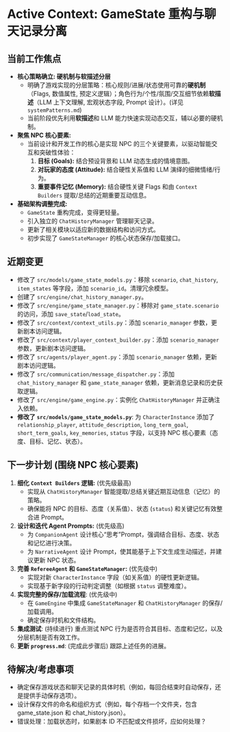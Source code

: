 # Active Context: GameState 重构与聊天记录分离

## 当前工作焦点

*   **核心策略确立: 硬机制与软描述分层**
    *   明确了游戏实现的分层策略：核心规则/进展/状态使用可靠的**硬机制**（Flags, 数值属性, 预定义逻辑）；角色行为/个性/氛围/交互细节依赖**软描述**（LLM 上下文理解, 宏观状态字段, Prompt 设计）。(详见 `systemPatterns.md`)
    *   当前阶段优先利用**软描述**和 LLM 能力快速实现动态交互，辅以必要的硬机制。
*   **聚焦 NPC 核心要素:**
    *   当前设计和开发工作的核心是实现 NPC 的三个关键要素，以驱动智能交互和突破性体验：
        1.  **目标 (Goals):** 结合预设背景和 LLM 动态生成的情境意图。
        2.  **对玩家的态度 (Attitude):** 结合硬性关系值和 LLM 演绎的细微情绪/行为。
        3.  **重要事件记忆 (Memory):** 结合硬性关键 Flags 和由 `Context Builders` 提取/总结的近期重要互动信息。
*   **基础架构调整完成:**
    *   `GameState` 重构完成，变得更轻量。
    *   引入独立的 `ChatHistoryManager` 管理聊天记录。
    *   更新了相关模块以适应新的数据结构和访问方式。
    *   初步实现了 `GameStateManager` 的核心状态保存/加载接口。

## 近期变更

*   修改了 `src/models/game_state_models.py`：移除 `scenario`, `chat_history`, `item_states` 等字段，添加 `scenario_id`。清理冗余模型。
*   创建了 `src/engine/chat_history_manager.py`。
*   修改了 `src/engine/game_state_manager.py`：移除对 `game_state.scenario` 的访问，添加 `save_state`/`load_state`。
*   修改了 `src/context/context_utils.py`：添加 `scenario_manager` 参数，更新剧本访问逻辑。
*   修改了 `src/context/player_context_builder.py`：添加 `scenario_manager` 参数，更新剧本访问逻辑。
*   修改了 `src/agents/player_agent.py`：添加 `scenario_manager` 依赖，更新剧本访问逻辑。
*   修改了 `src/communication/message_dispatcher.py`：添加 `chat_history_manager` 和 `game_state_manager` 依赖，更新消息记录和历史获取逻辑。
*   修改了 `src/engine/game_engine.py`：实例化 `ChatHistoryManager` 并正确注入依赖。
*   **修改了 `src/models/game_state_models.py`**: 为 `CharacterInstance` 添加了 `relationship_player`, `attitude_description`, `long_term_goal`, `short_term_goals`, `key_memories`, `status` 字段，以支持 NPC 核心要素（态度、目标、记忆、状态）。

## 下一步计划 (围绕 NPC 核心要素)

1.  **细化 `Context Builders` 逻辑:** (优先级最高)
    *   实现从 `ChatHistoryManager` 智能提取/总结关键近期互动信息（记忆）的策略。
    *   确保能将 NPC 的目标、态度（关系值）、状态 (`status`) 和关键记忆有效整合进 Prompt。
2.  **设计和迭代 Agent Prompts:** (优先级高)
    *   为 `CompanionAgent` 设计核心“思考”Prompt，强调结合目标、态度、状态和记忆进行决策。
    *   为 `NarrativeAgent` 设计 Prompt，使其能基于上下文生成生动描述，并建议更新 NPC 状态。
3.  **完善 `RefereeAgent` 和 `GameStateManager`:** (优先级中)
    *   实现对新 `CharacterInstance` 字段（如关系值）的硬性更新逻辑。
    *   实现基于新字段的行动判定调整（如根据 `status` 调整难度）。
4.  **实现完整的保存/加载流程**: (优先级中)
    *   在 `GameEngine` 中集成 `GameStateManager` 和 `ChatHistoryManager` 的保存/加载调用。
    *   确定保存时机和文件结构。
5.  **集成测试**: (持续进行) 重点测试 NPC 行为是否符合其目标、态度和记忆，以及分层机制是否有效工作。
6.  **更新 `progress.md`**: (完成此步骤后) 跟踪上述任务的进展。

## 待解决/考虑事项

*   确定保存游戏状态和聊天记录的具体时机（例如，每回合结束时自动保存，还是提供手动保存选项）。
*   设计保存文件的命名和组织方式（例如，每个存档一个文件夹，包含 game_state.json 和 chat_history.json）。
*   错误处理：加载状态时，如果剧本 ID 不匹配或文件损坏，应如何处理？
